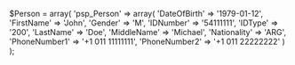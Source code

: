 $Person = array(
    'psp_Person' => array(
        'DateOfBirth' => '1979-01-12',
        'FirstName' => 'John',
        'Gender' => 'M',
        'IDNumber' => '54111111',
        'IDType' => '200',
        'LastName' => 'Doe',
        'MiddleName' => 'Michael',
        'Nationality' => 'ARG',
        'PhoneNumber1' => '+1 011 11111111',
        'PhoneNumber2' => '+1 011 22222222'
    )
);